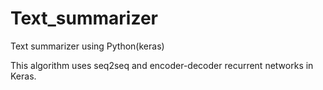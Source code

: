 # Text_summarizer
Text summarizer using Python(keras)


This algorithm uses seq2seq and encoder-decoder recurrent networks in Keras.
